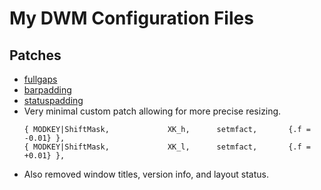 # My DWM Configuration Files
## Patches
* [fullgaps](https://dwm.suckless.org/patches/fullgaps/)
* [barpadding](https://dwm.suckless.org/patches/barpadding/)
* [statuspadding](https://dwm.suckless.org/patches/statuspadding/)
* Very minimal custom patch allowing for more precise resizing.
    ```
	{ MODKEY|ShiftMask,             XK_h,      setmfact,       {.f = -0.01} },
	{ MODKEY|ShiftMask,             XK_l,      setmfact,       {.f = +0.01} },
    ```
* Also removed window titles, version info, and layout status.

